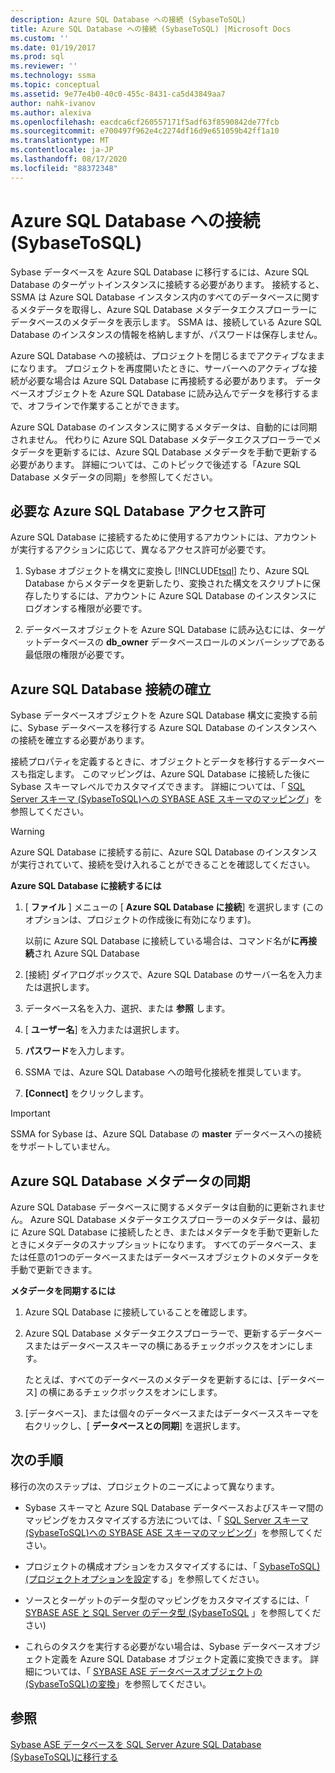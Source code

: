 ```yaml
---
description: Azure SQL Database への接続 (SybaseToSQL)
title: Azure SQL Database への接続 (SybaseToSQL) |Microsoft Docs
ms.custom: ''
ms.date: 01/19/2017
ms.prod: sql
ms.reviewer: ''
ms.technology: ssma
ms.topic: conceptual
ms.assetid: 9e77e4b0-40c0-455c-8431-ca5d43849aa7
author: nahk-ivanov
ms.author: alexiva
ms.openlocfilehash: eacdca6cf260557171f5adf63f8590842de77fcb
ms.sourcegitcommit: e700497f962e4c2274df16d9e651059b42ff1a10
ms.translationtype: MT
ms.contentlocale: ja-JP
ms.lasthandoff: 08/17/2020
ms.locfileid: "88372348"
---
```

# <a name="connecting-to-azure-sql-database-sybasetosql"></a>Azure SQL Database への接続 (SybaseToSQL)
Sybase データベースを Azure SQL Database に移行するには、Azure SQL Database のターゲットインスタンスに接続する必要があります。 接続すると、SSMA は Azure SQL Database インスタンス内のすべてのデータベースに関するメタデータを取得し、Azure SQL Database メタデータエクスプローラーにデータベースのメタデータを表示します。 SSMA は、接続している Azure SQL Database のインスタンスの情報を格納しますが、パスワードは保存しません。  
  
Azure SQL Database への接続は、プロジェクトを閉じるまでアクティブなままになります。 プロジェクトを再度開いたときに、サーバーへのアクティブな接続が必要な場合は Azure SQL Database に再接続する必要があります。 データベースオブジェクトを Azure SQL Database に読み込んでデータを移行するまで、オフラインで作業することができます。  
  
Azure SQL Database のインスタンスに関するメタデータは、自動的には同期されません。 代わりに Azure SQL Database メタデータエクスプローラーでメタデータを更新するには、Azure SQL Database メタデータを手動で更新する必要があります。 詳細については、このトピックで後述する「Azure SQL Database メタデータの同期」を参照してください。  
  
## <a name="required-azure-sql-database-permissions"></a>必要な Azure SQL Database アクセス許可  
Azure SQL Database に接続するために使用するアカウントには、アカウントが実行するアクションに応じて、異なるアクセス許可が必要です。  
  
1.  Sybase オブジェクトを構文に変換し [!INCLUDE[tsql](../../includes/tsql-md.md)] たり、Azure SQL Database からメタデータを更新したり、変換された構文をスクリプトに保存したりするには、アカウントに Azure SQL Database のインスタンスにログオンする権限が必要です。  
  
2.  データベースオブジェクトを Azure SQL Database に読み込むには、ターゲットデータベースの  **db_owner** データベースロールのメンバーシップである最低限の権限が必要です。  
  
## <a name="establishing-an-azure-sql-database-connection"></a>Azure SQL Database 接続の確立  
Sybase データベースオブジェクトを Azure SQL Database 構文に変換する前に、Sybase データベースを移行する Azure SQL Database のインスタンスへの接続を確立する必要があります。  
  
接続プロパティを定義するときに、オブジェクトとデータを移行するデータベースも指定します。 このマッピングは、Azure SQL Database に接続した後に Sybase スキーマレベルでカスタマイズできます。 詳細については、「 [SQL Server スキーマ &#40;SybaseToSQL&#41;への SYBASE ASE スキーマのマッピング](../../ssma/sybase/mapping-sybase-ase-schemas-to-sql-server-schemas-sybasetosql.md)」を参照してください。  
  
> [!WARNING]  
> Azure SQL Database に接続する前に、Azure SQL Database のインスタンスが実行されていて、接続を受け入れることができることを確認してください。  
  
**Azure SQL Database に接続するには**  
  
1.  [ **ファイル** ] メニューの [ **Azure SQL Database に接続**] を選択します (このオプションは、プロジェクトの作成後に有効になります)。  
  
    以前に Azure SQL Database に接続している場合は、コマンド名が**に再接続**され Azure SQL Database  
  
2.  [接続] ダイアログボックスで、Azure SQL Database のサーバー名を入力または選択します。  
  
3.  データベース名を入力、選択、または **参照** します。  
  
4.  [ **ユーザー名**] を入力または選択します。  
  
5.  **パスワード**を入力します。  
  
6.  SSMA では、Azure SQL Database への暗号化接続を推奨しています。  
  
7.  **[Connect]** をクリックします。  
  
> [!IMPORTANT]  
> SSMA for Sybase は、Azure SQL Database の **master** データベースへの接続をサポートしていません。  
  
## <a name="synchronizing-azure-sql-database-metadata"></a>Azure SQL Database メタデータの同期  
Azure SQL Database データベースに関するメタデータは自動的に更新されません。 Azure SQL Database メタデータエクスプローラーのメタデータは、最初に Azure SQL Database に接続したとき、またはメタデータを手動で更新したときにメタデータのスナップショットになります。 すべてのデータベース、または任意の1つのデータベースまたはデータベースオブジェクトのメタデータを手動で更新できます。  
  
**メタデータを同期するには**  
  
1.  Azure SQL Database に接続していることを確認します。  
  
2.  Azure SQL Database メタデータエクスプローラーで、更新するデータベースまたはデータベーススキーマの横にあるチェックボックスをオンにします。  
  
    たとえば、すべてのデータベースのメタデータを更新するには、[データベース] の横にあるチェックボックスをオンにします。  
  
3.  [データベース]、または個々のデータベースまたはデータベーススキーマを右クリックし、[ **データベースとの同期**] を選択します。  
  
## <a name="next-step"></a>次の手順  
移行の次のステップは、プロジェクトのニーズによって異なります。  
  
-   Sybase スキーマと Azure SQL Database データベースおよびスキーマ間のマッピングをカスタマイズする方法については、「 [SQL Server スキーマ &#40;SybaseToSQL&#41;への SYBASE ASE スキーマのマッピング](../../ssma/sybase/mapping-sybase-ase-schemas-to-sql-server-schemas-sybasetosql.md)」を参照してください。  
  
-   プロジェクトの構成オプションをカスタマイズするには、「 [SybaseToSQL&#41;&#40;プロジェクトオプションを設定](../../ssma/sybase/setting-project-options-sybasetosql.md)する」を参照してください。  
  
-   ソースとターゲットのデータ型のマッピングをカスタマイズするには、「 [SYBASE ASE と SQL Server のデータ型 &#40;SybaseToSQL](../../ssma/sybase/mapping-sybase-ase-and-sql-server-data-types-sybasetosql.md) 」を参照してください&#41;  
  
-   これらのタスクを実行する必要がない場合は、Sybase データベースオブジェクト定義を Azure SQL Database オブジェクト定義に変換できます。 詳細については、「 [SYBASE ASE データベースオブジェクトの &#40;SybaseToSQL&#41;の変換](../../ssma/sybase/converting-sybase-ase-database-objects-sybasetosql.md)」を参照してください。  
  
## <a name="see-also"></a>参照  
[Sybase ASE データベースを SQL Server Azure SQL Database &#40;SybaseToSQL&#41;に移行する ](../../ssma/sybase/migrating-sybase-ase-databases-to-sql-server-azure-sql-db-sybasetosql.md)  
  
